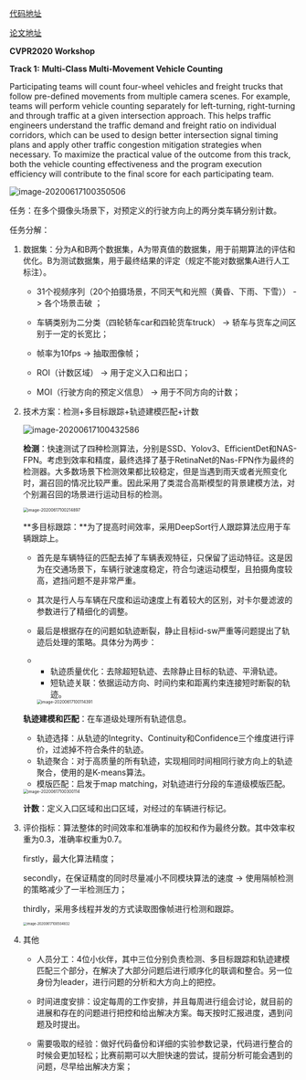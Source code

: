 [代码地址](https://github.com/Jilliansea/DTTM-Vehicle-Counting)

[论文地址](http://openaccess.thecvf.com/content_CVPRW_2020/papers/w35/Wang_Robust_and_Fast_Vehicle_Turn-Counts_at_Intersections_via_an_Integrated_CVPRW_2020_paper.pdf)

**CVPR2020 Workshop**

**Track 1:** **Multi-Class Multi-Movement Vehicle Counting**

Participating teams will count four-wheel vehicles and freight trucks that follow pre-defined movements from multiple camera scenes. For example, teams will perform vehicle counting separately for left-turning, right-turning and through traffic at a given intersection approach. This helps traffic engineers understand the traffic demand and freight ratio on individual corridors, which can be used to design better intersection signal timing plans and apply other traffic congestion mitigation strategies when necessary. To maximize the practical value of the outcome from this track, both the vehicle counting effectiveness and the program execution efficiency will contribute to the final score for each participating team.

![image-20200617100350506](https://tva1.sinaimg.cn/large/007S8ZIlgy1gfv24sc25dj30m20c47k8.jpg)

任务：在多个摄像头场景下，对预定义的行驶方向上的两分类车辆分别计数。

任务分解：

1. 数据集：分为A和B两个数据集，A为带真值的数据集，用于前期算法的评估和优化。B为测试数据集，用于最终结果的评定（规定不能对数据集A进行人工标注）。

   - 31个视频序列（20个拍摄场景，不同天气和光照（黄昏、下雨、下雪）） ->  各个场景击破 ；

   - 车辆类别为二分类（四轮轿车car和四轮货车truck） -> 轿车与货车之间区别于一定的长宽比；

   - 帧率为10fps -> 抽取图像帧；

   - ROI（计数区域） -> 用于定义入口和出口；

   - MOI（行驶方向的预定义信息） -> 用于不同方向的计数；

   

2. 技术方案：检测+多目标跟踪+轨迹建模匹配+计数

   ![image-20200617100432586](https://tva1.sinaimg.cn/large/007S8ZIlgy1gfv25mxfl8j31i40heagr.jpg)

   **检测**：快速测试了四种检测算法，分别是SSD、Yolov3、EfficientDet和NAS-FPN。考虑到效率和精度，最终选择了基于RetinaNet的Nas-FPN作为最终的检测器。大多数场景下检测效果都比较稳定，但是当遇到雨天或者光照变化时，漏召回的情况比较严重。因此采用了类混合高斯模型的背景建模方法，对个别漏召回的场景进行运动目标的检测。

   <img src="https://tva1.sinaimg.cn/large/007S8ZIlgy1gfv2365bwoj30pu0d00tw.jpg" alt="image-20200617100214897" style="zoom:50%;" />

   

   **多目标跟踪：**为了提高时间效率，采用DeepSort行人跟踪算法应用于车辆跟踪上。

   - 首先是车辆特征的匹配去掉了车辆表观特征，只保留了运动特征。这是因为在交通场景下，车辆行驶速度稳定，符合匀速运动模型，且拍摄角度较高，遮挡问题不是非常严重。

   - 其次是行人与车辆在尺度和运动速度上有着较大的区别，对卡尔曼滤波的参数进行了精细化的调整。

   - 最后是根据存在的问题如轨迹断裂，静止目标id-sw严重等问题提出了轨迹后处理的策略。具体分为两步：

   - - 轨迹质量优化：去除超短轨迹、去除静止目标的轨迹、平滑轨迹。
     - 短轨迹关联：依据运动方向、时间约束和距离约束连接短时断裂的轨迹。

     <img src="https://tva1.sinaimg.cn/large/007S8ZIlgy1gfv22qgxr9j30qo0bwabr.jpg" alt="image-20200617100114391" style="zoom:50%;" />

   

   **轨迹建模和匹配**：在车道级处理所有轨迹信息。

   - 轨迹选择：从轨迹的Integrity、Continuity和Confidence三个维度进行评价，过滤掉不符合条件的轨迹。
   - 轨迹聚合：对于高质量的所有轨迹，实现相同时间相同行驶方向上的轨迹聚合，使用的是K-means算法。
   - 模版匹配：启发于map matching，对轨迹进行分段的车道级模版匹配。

   <img src="https://tva1.sinaimg.cn/large/007S8ZIlgy1gfv23vxevpj30qk0fows2.jpg" alt="image-20200617100300114" style="zoom:50%;" />

   

   **计数**：定义入口区域和出口区域，对经过的车辆进行标记。

   

3. 评价指标：算法整体的时间效率和准确率的加权和作为最终分数。其中效率权重为0.3，准确率权重为0.7。

   firstly，最大化算法精度；

   secondly，在保证精度的同时尽量减小不同模块算法的速度 -> 使用隔帧检测的策略减少了一半检测压力；

   thirdly，采用多线程并发的方式读取图像帧进行检测和跟踪。

   <img src="https://tva1.sinaimg.cn/large/007S8ZIlgy1gfv2f5ik9rj30qy0h6dj4.jpg" alt="image-20200617100504832" style="zoom:40%;" />

4. 其他

   - 人员分工：4位小伙伴，其中三位分别负责检测、多目标跟踪和轨迹建模匹配三个部分，在解决了大部分问题后进行顺序化的联调和整合。另一位身份为leader，进行问题的分析和大方向上的把控。

   - 时间进度安排：设定每周的工作安排，并且每周进行组会讨论，就目前的进展和存在的问题进行把控和给出解决方案。每天按时汇报进度，遇到问题及时提出。
   - 需要吸取的经验：做好代码备份和详细的实验参数记录，代码进行整合的时候会更加轻松；比赛前期可以大胆快速的尝试，提前分析可能会遇到的问题，尽早给出解决方案；
